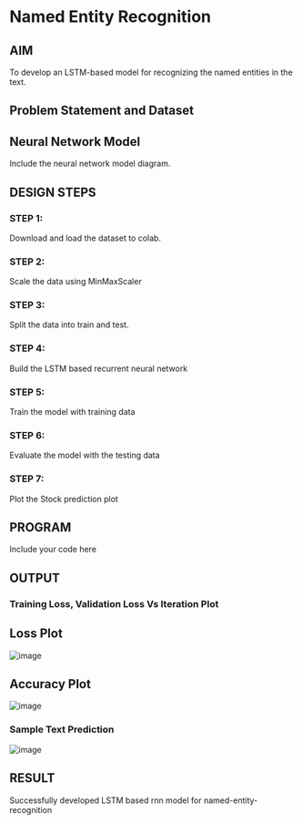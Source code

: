 # Named Entity Recognition

## AIM

To develop an LSTM-based model for recognizing the named entities in the text.

## Problem Statement and Dataset


## Neural Network Model

Include the neural network model diagram.

## DESIGN STEPS

### STEP 1:
Download and load the dataset to colab.

### STEP 2:
Scale the data using MinMaxScaler

### STEP 3:
Split the data into train and test.

### STEP 4:
Build the LSTM based recurrent neural network

### STEP 5:
Train the model with training data

### STEP 6:
Evaluate the model with the testing data

### STEP 7:
Plot the Stock prediction plot

## PROGRAM

Include your code here

## OUTPUT

### Training Loss, Validation Loss Vs Iteration Plot

## Loss Plot
![image](https://user-images.githubusercontent.com/63336975/197330570-e76690af-aeda-4743-83b6-2bff662d2157.png)

## Accuracy Plot
![image](https://user-images.githubusercontent.com/63336975/197330621-efe18022-8f09-4510-8358-6aa2f756ea06.png)


### Sample Text Prediction
![image](https://user-images.githubusercontent.com/63336975/197330687-be98a871-5653-4562-b6f1-0dc144a79855.png)

## RESULT
Successfully developed LSTM based rnn model for named-entity-recognition
